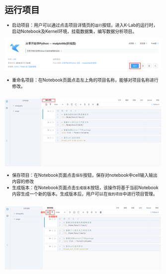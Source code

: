 # 运行项目

* 启动项目：用户可以通过点击项目详情页的`运行`按钮，进入K-Lab的运行时，启动Notebook及Kernel环境，挂载数据集，编写数据分析项目。

 ![image description](/image/项目运行.png)
 
* 重命名项目：在Notebook页面点击左上角的项目名称，能够对项目名称进行修改。

  ![image description](/image/运行时-修改项目名称.png)
  
* 保存项目：在Notebook页面点击`保存`按钮，保存对notebook中cell输入输出内容的修改
* 生成版本：在Notebook页面点击`生成版本`按钮，该操作将基于当前Notebook内容生成一个新的版本。生成版本后，用户可以在`我的项目`中进行项目管理。

  ![image description](/image/运行时-生成版本.png)
